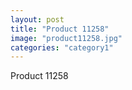 ```yaml
---
layout: post
title: "Product 11258"
image: "product11258.jpg"
categories: "category1"
---
```

Product 11258
